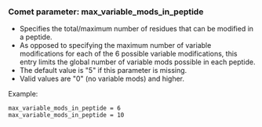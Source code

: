 ### Comet parameter: max_variable_mods_in_peptide

- Specifies the total/maximum number of residues that can be modified in a peptide.
- As opposed to specifying the maximum number of variable modifications for each
of the 6 possible variable modifications, this entry limits the global number
of variable mods possible in each peptide.
- The default value is "5" if this parameter is missing.
- Valid values are "0" (no variable mods) and higher.

Example:
```
max_variable_mods_in_peptide = 6
max_variable_mods_in_peptide = 10
```
